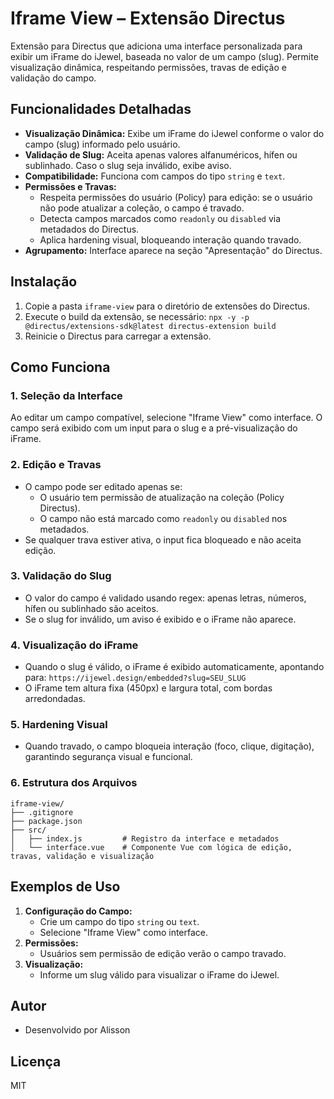 
# Iframe View – Extensão Directus

Extensão para Directus que adiciona uma interface personalizada para exibir um iFrame do iJewel, baseada no valor de um campo (slug). Permite visualização dinâmica, respeitando permissões, travas de edição e validação do campo.

## Funcionalidades Detalhadas

- **Visualização Dinâmica:** Exibe um iFrame do iJewel conforme o valor do campo (slug) informado pelo usuário.
- **Validação de Slug:** Aceita apenas valores alfanuméricos, hífen ou sublinhado. Caso o slug seja inválido, exibe aviso.
- **Compatibilidade:** Funciona com campos do tipo `string` e `text`.
- **Permissões e Travas:**
	- Respeita permissões do usuário (Policy) para edição: se o usuário não pode atualizar a coleção, o campo é travado.
	- Detecta campos marcados como `readonly` ou `disabled` via metadados do Directus.
	- Aplica hardening visual, bloqueando interação quando travado.
- **Agrupamento:** Interface aparece na seção "Apresentação" do Directus.

## Instalação
1. Copie a pasta `iframe-view` para o diretório de extensões do Directus.
2. Execute o build da extensão, se necessário: `npx -y -p @directus/extensions-sdk@latest directus-extension build`
3. Reinicie o Directus para carregar a extensão.

## Como Funciona

### 1. Seleção da Interface
Ao editar um campo compatível, selecione "Iframe View" como interface. O campo será exibido com um input para o slug e a pré-visualização do iFrame.

### 2. Edição e Travas
- O campo pode ser editado apenas se:
	- O usuário tem permissão de atualização na coleção (Policy Directus).
	- O campo não está marcado como `readonly` ou `disabled` nos metadados.
- Se qualquer trava estiver ativa, o input fica bloqueado e não aceita edição.

### 3. Validação do Slug
- O valor do campo é validado usando regex: apenas letras, números, hífen ou sublinhado são aceitos.
- Se o slug for inválido, um aviso é exibido e o iFrame não aparece.

### 4. Visualização do iFrame
- Quando o slug é válido, o iFrame é exibido automaticamente, apontando para:
	`https://ijewel.design/embedded?slug=SEU_SLUG`
- O iFrame tem altura fixa (450px) e largura total, com bordas arredondadas.

### 5. Hardening Visual
- Quando travado, o campo bloqueia interação (foco, clique, digitação), garantindo segurança visual e funcional.

### 6. Estrutura dos Arquivos
```
iframe-view/
├── .gitignore
├── package.json
├── src/
│   ├── index.js         # Registro da interface e metadados
│   └── interface.vue    # Componente Vue com lógica de edição, travas, validação e visualização
```

## Exemplos de Uso

1. **Configuração do Campo:**
	 - Crie um campo do tipo `string` ou `text`.
	 - Selecione "Iframe View" como interface.
2. **Permissões:**
	 - Usuários sem permissão de edição verão o campo travado.
3. **Visualização:**
	 - Informe um slug válido para visualizar o iFrame do iJewel.

## Autor
- Desenvolvido por Alisson

## Licença
MIT